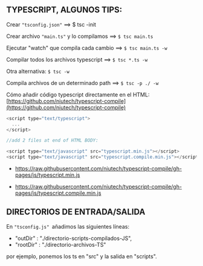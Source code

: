## TYPESCRIPT, ALGUNOS TIPS:

Crear `"tsconfig.json"` ==> $ tsc -init

Crear archivo `"main.ts"` y lo compilamos ==> `$ tsc main.ts` 

Ejecutar "watch" que compila cada cambio ==> `$ tsc main.ts -w`

Compilar todos los archivos typescript ==> `$ tsc *.ts -w ` 

Otra alternativa: `$ tsc -w`

Compila archivos de un determinado path ==> `$ tsc -p ./ -w`

Cómo añadir código typescript directamente en el HTML: [https://github.com/niutech/typescript-compile](https://github.com/niutech/typescript-compile)

```js
<script type="text/typescript">
  ...
</script>

//add 2 files at end of HTML BODY:

<script type="text/javascript" src="typescript.min.js"></script>
<script type="text/javascript" src="typescript.compile.min.js"></script>
```

* https://raw.githubusercontent.com/niutech/typescript-compile/gh-pages/js/typescript.min.js

* https://raw.githubusercontent.com/niutech/typescript-compile/gh-pages/js/typescript.compile.min.js

## DIRECTORIOS DE ENTRADA/SALIDA

En `"tsconfig.js" `añadimos las siguientes líneas:

* "outDir" : "./directorio-scripts-compilados-JS",
* "rootDir" : "./directorio-archivos-TS"

por ejemplo, ponemos los ts en "src" y la salida en "scripts".

